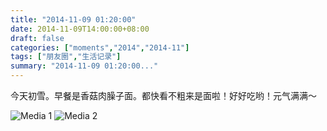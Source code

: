 ```yaml
---
title: "2014-11-09 01:20:00"
date: 2014-11-09T14:00:00+08:00
draft: false
categories: ["moments","2014","2014-11"]
tags: ["朋友圈","生活记录"]
summary: "2014-11-09 01:20:00..."
---
```


今天初雪。早餐是香菇肉臊子面。都快看不粗来是面啦！好好吃哟！元气满满～

![Media 1](/Moments/photos/2014-11-09/201411090120000.jpg)
![Media 2](/Moments/photos/2014-11-09/201411090120001.jpg)

